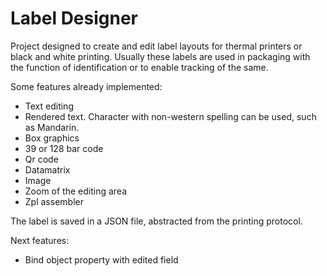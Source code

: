 # Label Designer

Project designed to create and edit label layouts for thermal printers or black and white printing.
Usually these labels are used in packaging with the function of identification or to enable tracking of the same.

Some features already implemented:
- Text editing
- Rendered text. Character with non-western spelling can be used, such as Mandarin.
- Box graphics
- 39 or 128 bar code
- Qr code
- Datamatrix
- Image
- Zoom of the editing area
- Zpl assembler

The label is saved in a JSON file, abstracted from the printing protocol.


Next features:

- Bind object property with edited field
